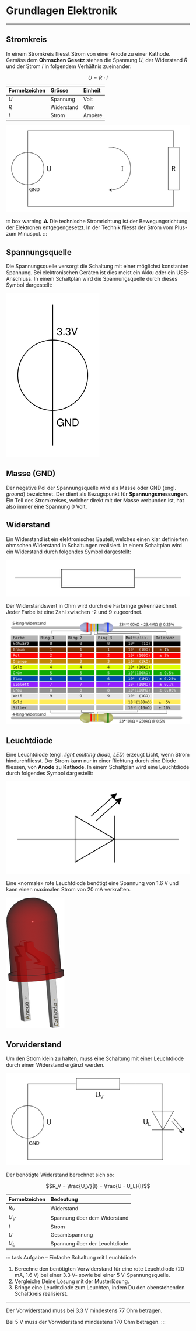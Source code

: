 # Grundlagen Elektronik
---

## Stromkreis

In einem Stromkreis fliesst Strom von einer Anode zu einer Kathode. Gemäss dem **Ohmschen Gesetz** stehen die Spannung $U$, der Widerstand $R$ und der Strom $I$ in folgendem Verhältnis zueinander:

$$U = R\cdot I$$

| Formelzeichen | Grösse     | Einheit |
|:------------- |:---------- |:------- |
| $U$           | Spannung   | Volt    |
| $R$           | Widerstand | Ohm     |
| $I$           | Strom      | Ampère  |

![](images/circuit.svg "Ein einfacher Stromkreis")

::: box warning
:warning: Die technische Stromrichtung ist der Bewegungsrichtung der Elektronen entgegengesetzt. In der Technik fliesst der Strom vom Plus- zum Minuspol.
:::

## Spannungsquelle

Die Spannungsquelle versorgt die Schaltung mit einer möglichst konstanten Spannung. Bei elektronischen Geräten ist dies meist ein Akku oder ein USB-Anschluss. In einem Schaltplan wird die Spannungsquelle durch dieses Symbol dargestellt:

![](images/voltage-source-symbol.svg)

## Masse (GND)

Der negative Pol der Spannungsquelle wird als Masse oder GND (engl. *ground*) bezeichnet. Der dient als Bezugspunkt für **Spannungsmessungen**. Ein Teil des Stromkreises, welcher direkt mit der Masse verbunden ist, hat also immer eine Spannung 0 Volt.

## Widerstand

Ein Widerstand ist ein elektronisches Bauteil, welches einen klar definierten ohmschen Widerstand in Schaltungen realisiert. In einem Schaltplan wird ein Widerstand durch folgendes Symbol dargestellt:

![](images/resistor-symbol.svg)

Der Widerstandswert in Ohm wird durch die Farbringe gekennzeichnet.
Jeder Farbe ist eine Zahl zwischen -2 und 9 zugeordnet.

![](images/resistor-color-codes.svg "Farbcodierung des Widerstandswerts")

## Leuchtdiode

Eine Leuchtdiode (engl. *light emitting diode, LED*) erzeugt Licht, wenn Strom hindurchfliesst. Der Strom kann nur in einer Richtung durch eine Diode fliessen, von **Anode** zu **Kathode**. In einem Schaltplan wird eine Leuchtdiode durch folgendes Symbol dargestellt:

![](images/led-symbol.svg)


Eine «normale» rote Leuchtdiode benötigt eine Spannung von 1.6 V und kann einen maximalen Strom von 20 mA verkraften.

![](images/led.png)


## Vorwiderstand

Um den Strom klein zu halten, muss eine Schaltung mit einer Leuchtdiode durch einen Widerstand ergänzt werden.

![](images/circuit-led.svg)

 Der benötigte Widerstand berechnet sich so:

$$R_V = \frac{U_V}{I} = \frac{U - U_L}{I}$$

| Formelzeichen | Bedeutung                     |
|:------------- |:----------------------------- |
| $R_V$         | Widerstand                    |
| $U_V$         | Spannung über dem Widerstand  |
| $I$           | Strom                         |
| $U$           | Gesamtspannung                |
| $U_L$         | Spannung über der Leuchtdiode |

::: task Aufgabe – Einfache Schaltung mit Leuchtdiode
1. Berechne den benötigten Vorwiderstand für eine rote Leuchtdiode (20 mA, 1.6 V) bei einer 3.3&nbsp;V- sowie bei einer 5&nbsp;V-Spannungsquelle.
2. Vergleiche Deine Lösung mit der Musterlösung.
3. Bringe eine Leuchtdiode zum Leuchten, indem Du den obenstehenden Schaltkreis realisierst.
---

Der Vorwiderstand muss bei 3.3 V mindestens 77 Ohm betragen.

Bei 5 V muss der Vorwiderstand mindestens 170 Ohm betragen.
:::
